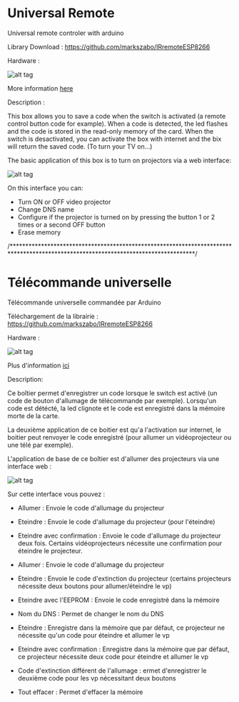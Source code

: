 # Universal Remote
Universal remote controler with arduino

Library Download : https://github.com/markszabo/IRremoteESP8266

Hardware : 

![alt tag](https://user-images.githubusercontent.com/39366401/40787534-2884d036-64ee-11e8-9586-2d007c10d1d0.jpg)

More information [here](https://github.com/AGoubs/Projet-Stage/blob/master/Doc/README.md)

Description : 

This box allows you to save a code when the switch is activated (a remote control button code for example). When a code is detected, the              led flashes and the code is stored in the read-only memory of the card.
When the switch is desactivated, you can activate the box with internet and the bix will return the saved code. (To turn your TV on...)

The basic application of this box is to turn on projectors via a web interface:

![alt tag](https://user-images.githubusercontent.com/39366401/41294090-70e8a2ae-6e57-11e8-9c2b-2744ffa6bab3.png)

On this interface you can:
- Turn ON or OFF video projector
- Change DNS name
- Configure if the projector is turned on by pressing the button 1 or 2 times or a second OFF button
- Erase memory

/***********************************************************************************************************************************/
# Télécommande universelle

Télécommande universelle commandée par Arduino

Téléchargement de la librairie : https://github.com/markszabo/IRremoteESP8266

Hardware : 

![alt tag](https://user-images.githubusercontent.com/39366401/40787534-2884d036-64ee-11e8-9586-2d007c10d1d0.jpg)

Plus d'information [ici](https://github.com/AGoubs/Projet-Stage/blob/master/Doc/README.md)

Description:

Ce boîtier permet d'enregistrer un code lorsque le switch est activé (un code de bouton d'allumage de télécommande par exemple).
Lorsqu'un code est détécté, la led clignote et le code est enregistré dans la mémoire morte de la carte.

La deuxième application de ce boitier est qu'a l'activation sur internet, le boitier peut renvoyer le code enregistré (pour allumer un vidéoprojecteur ou une télé par exemple).


L'application de base de ce boîtier est d'allumer des projecteurs via une interface web :

![alt tag](https://user-images.githubusercontent.com/39366401/41294090-70e8a2ae-6e57-11e8-9c2b-2744ffa6bab3.png)

Sur cette interface vous pouvez :
- Allumer : Envoie le code d'allumage du projecteur
- Eteindre : Envoie le code d'allumage du projecteur (pour l'éteindre)
- Eteindre avec confirmation : Envoie le code d'allumage du projecteur deux fois. Certains vidéoprojecteurs nécessite une confirmation     pour éteindre le projecteur.

- Allumer : Envoie le code d'allumage du projecteur
- Eteindre : Envoie le code d'extinction du projecteur (certains projecteurs nécessite deux boutons pour allumer/éteindre le vp)
- Eteindre avec l'EEPROM : Envoie le code enregistré dans la mémoire

- Nom du DNS : Permet de changer le nom du DNS
- Eteindre : Enregistre dans la mémoire que par défaut, ce projecteur ne nécessite qu'un code pour éteindre et allumer le vp
- Eteindre avec confirmation : Enregistre dans la mémoire que par défaut, ce projecteur nécessite deux code pour éteindre et allumer le   vp

- Code d'extinction différent de l'allumage : ermet d'enregistrer le deuxième code pour les vp nécessitant deux boutons
- Tout effacer : Permet d'effacer la mémoire
